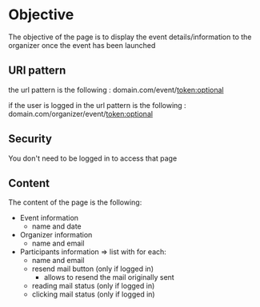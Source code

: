 # Objective

The objective of the page is to display the event details/information to the organizer once the event has been launched

## URl pattern

the url pattern is the following : domain.com/event/<token:optional>

if the user is logged in the url pattern is the following : domain.com/organizer/event/<token:optional>
## Security

You don't need to be logged in to access that page

## Content

The content of the page is the following:
- Event information 
  - name and date
- Organizer information
  - name and email
- Participants information => list with for each:
  - name and email
  - resend mail button (only if logged in)
    - allows to resend the mail originally sent
  - reading mail status (only if logged in)
  - clicking mail status (only if logged in)


